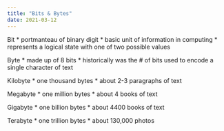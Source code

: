 ```yaml
---
title: "Bits & Bytes"
date: 2021-03-12
---
```


Bit
    * portmanteau of binary digit
    * basic unit of information in computing
    * represents a logical state with one of two possible values

Byte
    * made up of 8 bits
    * historically was the # of bits used to encode a single character of text


Kilobyte
    * one thousand bytes
    * about 2-3 paragraphs of text

Megabyte
    * one million bytes
    * about 4 books of text 

Gigabyte
    * one billion bytes
    * about 4400 books of text

Terabyte
    * one trillion bytes
    * about 130,000 photos 